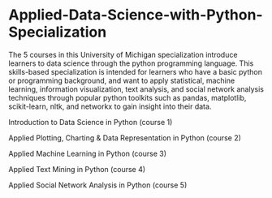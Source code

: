 # Applied-Data-Science-with-Python-Specialization
The 5 courses in this University of Michigan specialization introduce learners to data science through the python programming language. This skills-based specialization is intended for learners who have a basic python or programming background, and want to apply statistical, machine learning, information visualization, text analysis, and social network analysis techniques through popular python toolkits such as pandas, matplotlib, scikit-learn, nltk, and networkx to gain insight into their data.

Introduction to Data Science in Python (course 1)

Applied Plotting, Charting & Data Representation in Python (course 2)

Applied Machine Learning in Python (course 3)

Applied Text Mining in Python (course 4)

Applied Social Network Analysis in Python (course 5)

